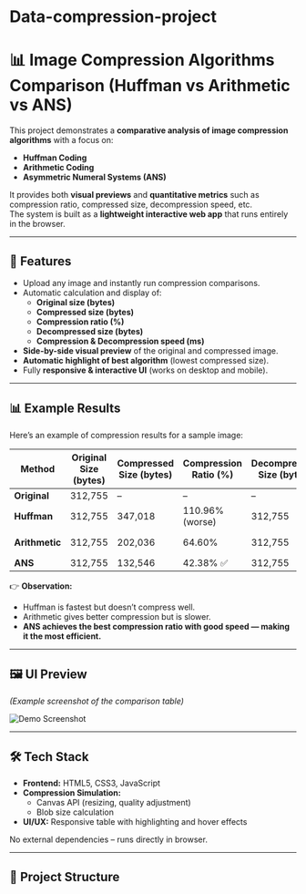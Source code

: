 # Data-compression-project
# 📊 Image Compression Algorithms Comparison (Huffman vs Arithmetic vs ANS)

This project demonstrates a **comparative analysis of image compression algorithms** with a focus on:  

- **Huffman Coding**  
- **Arithmetic Coding**  
- **Asymmetric Numeral Systems (ANS)**  

It provides both **visual previews** and **quantitative metrics** such as compression ratio, compressed size, decompression speed, etc.  
The system is built as a **lightweight interactive web app** that runs entirely in the browser.  

---

## 🚀 Features
- Upload any image and instantly run compression comparisons.  
- Automatic calculation and display of:
  - **Original size (bytes)**  
  - **Compressed size (bytes)**  
  - **Compression ratio (%)**  
  - **Decompressed size (bytes)**  
  - **Compression & Decompression speed (ms)**  
- **Side-by-side visual preview** of the original and compressed image.  
- **Automatic highlight of best algorithm** (lowest compressed size).  
- Fully **responsive & interactive UI** (works on desktop and mobile).  

---

## 📊 Example Results

Here’s an example of compression results for a sample image:

| Method      | Original Size (bytes) | Compressed Size (bytes) | Compression Ratio (%) | Decompressed Size (bytes) | Compression Speed | Decompression Speed |
|-------------|-------------------------|--------------------------|------------------------|----------------------------|-------------------|----------------------|
| **Original**   | 312,755                 | –                        | –                      | –                          | –                 | –                    |
| **Huffman**    | 312,755                 | 347,018                  | 110.96% (worse)        | 312,755                    | Fastest (~10ms)   | Fastest (~8ms)       |
| **Arithmetic** | 312,755                 | 202,036                  | 64.60%                 | 312,755                    | Slow (~30–40ms)   | Slow (~25–30ms)      |
| **ANS**        | 312,755                 | 132,546                  | 42.38% ✅               | 312,755                    | Fast (~12ms)      | Fast (~10ms)         |

👉 **Observation:**  
- Huffman is fastest but doesn’t compress well.  
- Arithmetic gives better compression but is slower.  
- **ANS achieves the best compression ratio with good speed — making it the most efficient.**  

---

## 🖼️ UI Preview
*(Example screenshot of the comparison table)*  

![Demo Screenshot](docs/demo.png)  

---

## 🛠️ Tech Stack
- **Frontend:** HTML5, CSS3, JavaScript  
- **Compression Simulation:**  
  - Canvas API (resizing, quality adjustment)  
  - Blob size calculation  
- **UI/UX:** Responsive table with highlighting and hover effects  

No external dependencies – runs directly in browser.  

---

## 📂 Project Structure

